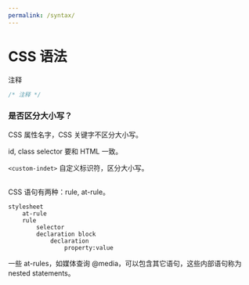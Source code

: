 ```yaml
---
permalink: /syntax/
---
```


# CSS 语法

注释

```css
/* 注释 */
```

### 是否区分大小写？

CSS 属性名字，CSS 关键字不区分大小写。

id, class selector 要和 HTML 一致。

`<custom-indet>` 自定义标识符，区分大小写。

##

CSS 语句有两种：rule, at-rule。

```
stylesheet
    at-rule
    rule
        selector
        declaration block
            declaration
                property:value
```

一些 at-rules，如媒体查询 @media，可以包含其它语句，这些内部语句称为 nested statements。
